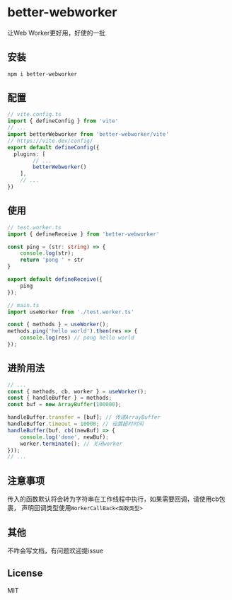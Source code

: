 # better-webworker

让Web Worker更好用，好使的一批

## 安装

```bash
npm i better-webworker
```

## 配置

```ts
// vite.config.ts
import { defineConfig } from 'vite'
// ...
import betterWebworker from 'better-webworker/vite'
// https://vite.dev/config/
export default defineConfig({
  plugins: [
        // ...
        betterWebworker()
    ],
    // ...
})
```

## 使用

```ts
// test.worker.ts
import { defineReceive } from 'better-webworker'

const ping = (str: string) => {
    console.log(str);
    return 'pong ' + str
}

export default defineReceive({
    ping
});
```
```ts
// main.ts
import useWorker from './test.worker.ts'

const { methods } = useWorker();
methods.ping('hello world').then(res => {
    console.log(res) // pong hello world
});

```

## 进阶用法

```ts
// ...
const { methods, cb, worker } = useWorker();
const { handleBuffer } = methods;
const buf = new ArrayBuffer(100000);

handleBuffer.transfer = [buf]; // 传递ArrayBuffer
handleBuffer.timeout = 10000; // 设置超时时间
handleBuffer(buf, cb((newBuf) => {
    console.log('done', newBuf);
    worker.terminate(); // 关闭worker
}));
// ...

```

## 注意事项

传入的函数默认将会转为字符串在工作线程中执行，如果需要回调，请使用cb包裹，
声明回调类型使用`WorkerCallBack<函数类型>`

## 其他

不咋会写文档，有问题欢迎提issue

## License

MIT